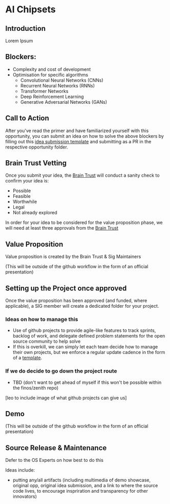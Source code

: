 # AI Chipsets

## Introduction

Lorem Ipsum

## Blockers:

* Complexity and cost of development
* Optimisation for specific algorithms
  * Convolutional Neural Networks (CNNs)
  * Recurrent Neural Networks (RNNs)
  * Transformer Networks
  * Deep Reinforcement Learning
  * Generative Adversarial Networks (GANs)

## Call to Action

After you've read the primer and have familiarized yourself with this opportunity, you can submit an idea on how 
to solve the above blockers by filling out this <a href="/idea_submission_template">idea submission template</a> and submitting as a PR in the respective opportunity folder. 

## Brain Trust Vetting

Once you submit your idea, the <a href="#">Brain Trust</a> will conduct a sanity check to confirm your idea is:

* Possible
* Feasible
* Worthwhile
* Legal
* Not already explored

In order for your idea to be considered for the value proposition phase, we will need at least three approvals from the <a href="#">Brain Trust</a>

## Value Proposition

Value proposition is created by the Brain Trust & Sig Maintainers

(This will be outside of the github workflow in the form of an official presentation)

## Setting up the Project once approved

Once the value proposition has been approved (and funded, where applicable), a SIG member will create a dedicated folder for your project. 

### Ideas on how to manage this
* Use of github projects to provide agile-like features to track sprints, backlog of work, and delegate defined problem statements for the
open source community to help solve
* If this is overkill, we can simply let each team decide how to manage their own projects, but we enforce a regular update cadence in the 
form of a <a href="#">template</a>.

### If we do decide to go down the project route

* TBD (don't want to get ahead of myself if this won't be possible within the finos/zenith repo)

[leo to include image of what github projects can give us]

## Demo

(This will be outside of the github workflow in the form of an official presentation)

## Source Release & Maintenance

Defer to the OS Experts on how best to do this

Ideas include:
* putting any/all artifacts (including multimedia of demo showcase, original opp, original idea submission, and a link to where the source 
code lives, to encourage inspriration and transparency for other innovators)


